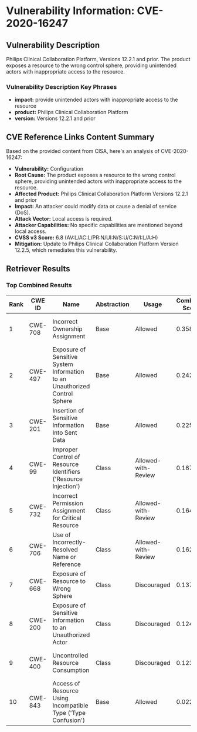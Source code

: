 # Vulnerability Information: CVE-2020-16247

## Vulnerability Description
Philips Clinical Collaboration Platform, Versions 12.2.1 and prior. The product exposes a resource to the wrong control sphere, providing unintended actors with inappropriate access to the resource.

### Vulnerability Description Key Phrases
- **impact:** provide unintended actors with inappropriate access to the resource
- **product:** Philips Clinical Collaboration Platform
- **version:** Versions 12.2.1 and prior

## CVE Reference Links Content Summary
Based on the provided content from CISA, here's an analysis of CVE-2020-16247:

*   **Vulnerability:** Configuration
*   **Root Cause:** The product exposes a resource to the wrong control sphere, providing unintended actors with inappropriate access to the resource.
*   **Affected Product:** Philips Clinical Collaboration Platform Versions 12.2.1 and prior
*   **Impact:** An attacker could modify data or cause a denial of service (DoS).
*   **Attack Vector:** Local access is required.
*   **Attacker Capabilities:** No specific capabilities are mentioned beyond local access.
*   **CVSS v3 Score:** 6.8 (AV:L/AC:L/PR:N/UI:N/S:U/C:N/I:L/A:H)
*   **Mitigation:** Update to Philips Clinical Collaboration Platform Version 12.2.5, which remediates this vulnerability.

## Retriever Results

### Top Combined Results

| Rank | CWE ID | Name | Abstraction | Usage | Combined Score | Retrievers | Individual Scores |
|------|--------|------|-------------|-------|---------------|------------|-------------------|
| 1 | CWE-708 | Incorrect Ownership Assignment | Base | Allowed | 0.3589 | sparse, graph | sparse: 0.045, graph: 0.932 |
| 2 | CWE-497 | Exposure of Sensitive System Information to an Unauthorized Control Sphere | Base | Allowed | 0.2426 | sparse, graph | sparse: 0.041, graph: 0.613 |
| 3 | CWE-201 | Insertion of Sensitive Information Into Sent Data | Base | Allowed | 0.2253 | sparse, graph | sparse: 0.039, graph: 0.568 |
| 4 | CWE-99 | Improper Control of Resource Identifiers ('Resource Injection') | Class | Allowed-with-Review | 0.1673 | dense, sparse | dense: 0.526, sparse: 0.037 |
| 5 | CWE-732 | Incorrect Permission Assignment for Critical Resource | Class | Allowed-with-Review | 0.1643 | dense, sparse | dense: 0.511, sparse: 0.042 |
| 6 | CWE-706 | Use of Incorrectly-Resolved Name or Reference | Class | Allowed-with-Review | 0.1622 | dense, sparse | dense: 0.508, sparse: 0.038 |
| 7 | CWE-668 | Exposure of Resource to Wrong Sphere | Class | Discouraged | 0.1377 | dense, sparse | dense: 0.539, sparse: 0.066 |
| 8 | CWE-200 | Exposure of Sensitive Information to an Unauthorized Actor | Class | Discouraged | 0.1248 | dense, sparse | dense: 0.510, sparse: 0.041 |
| 9 | CWE-400 | Uncontrolled Resource Consumption | Class | Discouraged | 0.1231 | dense, sparse | dense: 0.507, sparse: 0.038 |
| 10 | CWE-843 | Access of Resource Using Incompatible Type ('Type Confusion') | Base | Allowed | 0.0221 | sparse | sparse: 0.039 |

